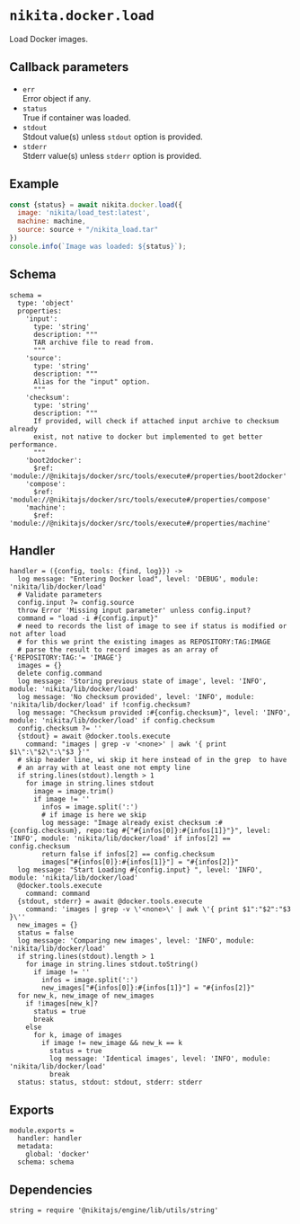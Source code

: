 
# `nikita.docker.load`

Load Docker images.

## Callback parameters

* `err`   
  Error object if any.
* `status`   
  True if container was loaded.
* `stdout`   
  Stdout value(s) unless `stdout` option is provided.
* `stderr`   
  Stderr value(s) unless `stderr` option is provided.

## Example

```js
const {status} = await nikita.docker.load({
  image: 'nikita/load_test:latest',
  machine: machine,
  source: source + "/nikita_load.tar"
})
console.info(`Image was loaded: ${status}`);
```

## Schema

    schema =
      type: 'object'
      properties:
        'input':
          type: 'string'
          description: """
          TAR archive file to read from.
          """
        'source':
          type: 'string'
          description: """
          Alias for the "input" option.
          """
        'checksum':
          type: 'string'
          description: """
          If provided, will check if attached input archive to checksum already
          exist, not native to docker but implemented to get better performance.
          """
        'boot2docker':
          $ref: 'module://@nikitajs/docker/src/tools/execute#/properties/boot2docker'
        'compose':
          $ref: 'module://@nikitajs/docker/src/tools/execute#/properties/compose'
        'machine':
          $ref: 'module://@nikitajs/docker/src/tools/execute#/properties/machine'

## Handler

    handler = ({config, tools: {find, log}}) ->
      log message: "Entering Docker load", level: 'DEBUG', module: 'nikita/lib/docker/load'
      # Validate parameters
      config.input ?= config.source
      throw Error 'Missing input parameter' unless config.input?
      command = "load -i #{config.input}"
      # need to records the list of image to see if status is modified or not after load
      # for this we print the existing images as REPOSITORY:TAG:IMAGE
      # parse the result to record images as an array of   {'REPOSITORY:TAG:'= 'IMAGE'}
      images = {}
      delete config.command
      log message: 'Storing previous state of image', level: 'INFO', module: 'nikita/lib/docker/load'
      log message: 'No checksum provided', level: 'INFO', module: 'nikita/lib/docker/load' if !config.checksum?
      log message: "Checksum provided :#{config.checksum}", level: 'INFO', module: 'nikita/lib/docker/load' if config.checksum
      config.checksum ?= ''
      {stdout} = await @docker.tools.execute
        command: "images | grep -v '<none>' | awk '{ print $1\":\"$2\":\"$3 }'"
      # skip header line, wi skip it here instead of in the grep  to have
      # an array with at least one not empty line
      if string.lines(stdout).length > 1
        for image in string.lines stdout
          image = image.trim()
          if image != ''
            infos = image.split(':')
            # if image is here we skip
            log message: "Image already exist checksum :#{config.checksum}, repo:tag #{"#{infos[0]}:#{infos[1]}"}", level: 'INFO', module: 'nikita/lib/docker/load' if infos[2] == config.checksum
            return false if infos[2] == config.checksum
            images["#{infos[0]}:#{infos[1]}"] = "#{infos[2]}"
      log message: "Start Loading #{config.input} ", level: 'INFO', module: 'nikita/lib/docker/load'
      @docker.tools.execute
        command: command
      {stdout, stderr} = await @docker.tools.execute
        command: 'images | grep -v \'<none>\' | awk \'{ print $1":"$2":"$3 }\''
      new_images = {}
      status = false
      log message: 'Comparing new images', level: 'INFO', module: 'nikita/lib/docker/load'
      if string.lines(stdout).length > 1
        for image in string.lines stdout.toString()
          if image != ''
            infos = image.split(':')
            new_images["#{infos[0]}:#{infos[1]}"] = "#{infos[2]}"
      for new_k, new_image of new_images
        if !images[new_k]?
          status = true
          break
        else
          for k, image of images
            if image != new_image && new_k == k
              status = true
              log message: 'Identical images', level: 'INFO', module: 'nikita/lib/docker/load'
              break
      status: status, stdout: stdout, stderr: stderr
          
## Exports

    module.exports =
      handler: handler
      metadata:
        global: 'docker'
      schema: schema

## Dependencies

    string = require '@nikitajs/engine/lib/utils/string'
